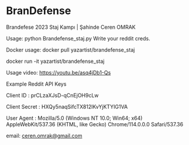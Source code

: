 # BranDefense
Brandefese  2023 Staj Kampı | Şahinde Ceren OMRAK


Usage: python Brandefense_staj.py
Write your reddit creds.


Docker usage:
docker pull yazartist/brandefense_staj


docker run -it yazartist/brandefense_staj

Usage video: https://youtu.be/asq4jDb1-Qs

Example Reddit API Keys

Client ID : prCLzaXJsD-qCnEjOH9cLw

Client Secret : HXQy5naqSifcTX812lKvYjKTYIG1VA

User Agent : Mozilla/5.0 (Windows NT 10.0; Win64; x64) AppleWebKit/537.36 (KHTML, like Gecko) Chrome/114.0.0.0 Safari/537.36


email: ceren.omrak@gmail.com
